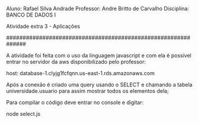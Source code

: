 Aluno: Rafael Silva Andrade
Professor: Andre Britto de Carvalho
Disciplina: BANCO DE DADOS I

Atividade extra 3 - Aplicações

##############################################################

A atividade foi feita com o uso da linguagem javascript e com ela é possível entrar no servidor da aws disponibilizado pelo professor:

host: database-1.clyjg1fcfqnn.us-east-1.rds.amazonaws.com

Após a conexão é criado uma query usando o SELECT e chamando a tabela universidade.usuario para assim mostrar todos os elementos dela;

Para compilar o código deve entrar no console e digitar:

node select.js